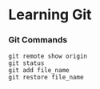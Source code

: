 # Learning Git

### Git Commands

```
git remote show origin
git status
git add file_name
git restore file_name
```